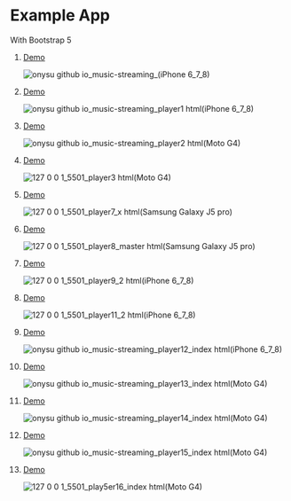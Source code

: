 # Example App

With Bootstrap 5

<ol>
  <li><a href="https://onysu.github.io/music-streaming/">Demo</a></li>

![onysu github io_music-streaming_(iPhone 6_7_8)](https://user-images.githubusercontent.com/14862922/107397773-87bfde00-6b31-11eb-8566-1260231b98d4.png)

  <li><a href="https://onysu.github.io/music-streaming/player1.html">Demo</a></li>

![onysu github io_music-streaming_player1 html(iPhone 6_7_8)](https://user-images.githubusercontent.com/14862922/106860861-8f2d5480-66f7-11eb-8df3-b04c8b1ac003.png)

  <li><a href="https://onysu.github.io/music-streaming/player2.html">Demo</a></li>

![onysu github io_music-streaming_player2 html(Moto G4)](https://user-images.githubusercontent.com/14862922/106860694-52f9f400-66f7-11eb-9d5a-c4a90a659c98.png)

  <li><a href="https://onysu.github.io/music-streaming/player3.html">Demo</a></li>

![127 0 0 1_5501_player3 html(Moto G4)](https://user-images.githubusercontent.com/14862922/107144020-e555fe00-696a-11eb-976a-1d1bd4169ccc.png)

  <!-- <li><a href="https://onysu.github.io/music-streaming/player5/index.html">Demo</a></li>

![onysu github io_music-streaming_player5_index html(iPhone X)](https://user-images.githubusercontent.com/14862922/106606498-c800e880-6594-11eb-8f23-252538dfc926.png) -->

  <!-- <li><a href="https://onysu.github.io/music-streaming/player6/index.html">Demo</a></li>

![onysu github io_music-streaming_player6_index html(iPhone 6_7_8)](https://user-images.githubusercontent.com/14862922/106860178-96a02e00-66f6-11eb-8111-961641b7ae01.png) -->

  <li><a href="https://onysu.github.io/music-streaming/player7/index.html">Demo</a></li>

![127 0 0 1_5501_player7_x html(Samsung Galaxy J5 pro)](https://user-images.githubusercontent.com/14862922/107127763-f19a7680-68ea-11eb-997d-9863e149daaf.png)

  <li><a href="https://onysu.github.io/music-streaming/player8/index.html">Demo</a></li>

![127 0 0 1_5501_player8_master html(Samsung Galaxy J5 pro)](https://user-images.githubusercontent.com/14862922/107322945-fec88880-6ad7-11eb-87ee-b4eca466dd3f.png)

  <li><a href="https://onysu.github.io/music-streaming/player9/index.html">Demo</a></li>

  ![127 0 0 1_5501_player9_2 html(iPhone 6_7_8)](https://user-images.githubusercontent.com/14862922/106896784-9c146d00-6724-11eb-997b-f2102ea77626.png)
  
  <li><a href="https://onysu.github.io/music-streaming/player11/index.html">Demo</a></li>

  ![127 0 0 1_5501_player11_2 html(iPhone 6_7_8)](https://user-images.githubusercontent.com/14862922/106904353-ac7d1580-672d-11eb-8ef4-0a639353c572.png)

  <li><a href="https://onysu.github.io/music-streaming/player12/index.html">Demo</a></li>

![onysu github io_music-streaming_player12_index html(iPhone 6_7_8)](https://user-images.githubusercontent.com/14862922/106859072-1f1dcf00-66f5-11eb-9b6e-8142e18a0a39.png)

  <li><a href="https://onysu.github.io/music-streaming/player13/index.html">Demo</a></li>

![onysu github io_music-streaming_player13_index html(Moto G4)](https://user-images.githubusercontent.com/14862922/106858880-dfef7e00-66f4-11eb-80c9-a44ff7b5750a.png)

  <li><a href="https://onysu.github.io/music-streaming/player14/index.html">Demo</a></li>

  ![onysu github io_music-streaming_player14_index html(Moto G4)](https://user-images.githubusercontent.com/14862922/106858699-a3238700-66f4-11eb-9071-a459b3f4fc8a.png)

  <li><a href="https://onysu.github.io/music-streaming/player15/index.html">Demo</a></li>

  ![onysu github io_music-streaming_player15_index html(Moto G4)](https://user-images.githubusercontent.com/14862922/106858519-5f308200-66f4-11eb-9709-095887d0d54a.png)

<li><a href="https://onysu.github.io/music-streaming/player16/index.html">Demo</a></li>

![127 0 0 1_5501_play5er16_index html(Moto G4)](https://user-images.githubusercontent.com/14862922/106858351-1c6eaa00-66f4-11eb-8c7c-195279c84223.png)

</ol>